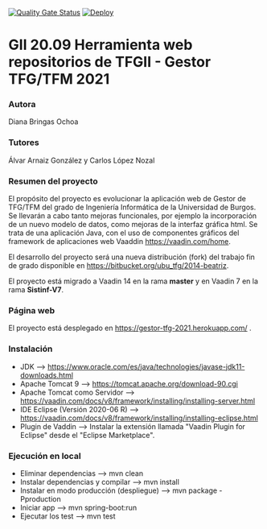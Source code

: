 [![Quality Gate Status](https://sonarcloud.io/api/project_badges/measure?project=dbo1001_Gestor-TFG-2021&metric=alert_status)](https://sonarcloud.io/dashboard?id=dbo1001_Gestor-TFG-2021) [![Deploy](https://www.herokucdn.com/deploy/button.svg)](https://gestor-tfg-2021.herokuapp.com)

# GII 20.09 Herramienta web repositorios de TFGII - Gestor TFG/TFM 2021

### Autora
Diana Bringas Ochoa

### Tutores
Álvar Arnaiz González y Carlos López Nozal

### Resumen del proyecto
El propósito del proyecto es evolucionar la aplicación web de Gestor de TFG/TFM del grado de Ingeniería Informática de la Universidad de Burgos. Se llevarán a cabo tanto mejoras funcionales, por ejemplo la incorporación de un nuevo modelo de datos, como mejoras de la interfaz gráfica html. 
Se trata de una aplicación Java, con el uso de componentes gráficos del framework de aplicaciones web Vaaddin https://vaadin.com/home.  

El desarrollo del proyecto será una nueva distribución (fork) del trabajo fin de grado disponible en https://bitbucket.org/ubu_tfg/2014-beatriz.

El proyecto está migrado a Vaadin 14 en la rama **master** y en Vaadin 7 en la rama **Sistinf-V7**.

### Página web
El proyecto está desplegado en https://gestor-tfg-2021.herokuapp.com/ .

### Instalación
* JDK --> https://www.oracle.com/es/java/technologies/javase-jdk11-downloads.html
* Apache Tomcat 9 --> https://tomcat.apache.org/download-90.cgi
* Apache Tomcat como Servidor --> https://vaadin.com/docs/v8/framework/installing/installing-server.html
* IDE Eclipse (Versión 2020-06 R) --> https://vaadin.com/docs/v8/framework/installing/installing-eclipse.html
* Plugin de Vaddin --> Instalar la extensión llamada "Vaadin Plugin for Eclipse" desde el "Eclipse Marketplace".

### Ejecución en local
* Eliminar dependencias --> mvn clean
* Instalar dependencias y compilar --> mvn install
* Instalar en modo producción (despliegue) --> mvn package -Pproduction
* Iniciar app --> mvn spring-boot:run
* Ejecutar los test --> mvn test
